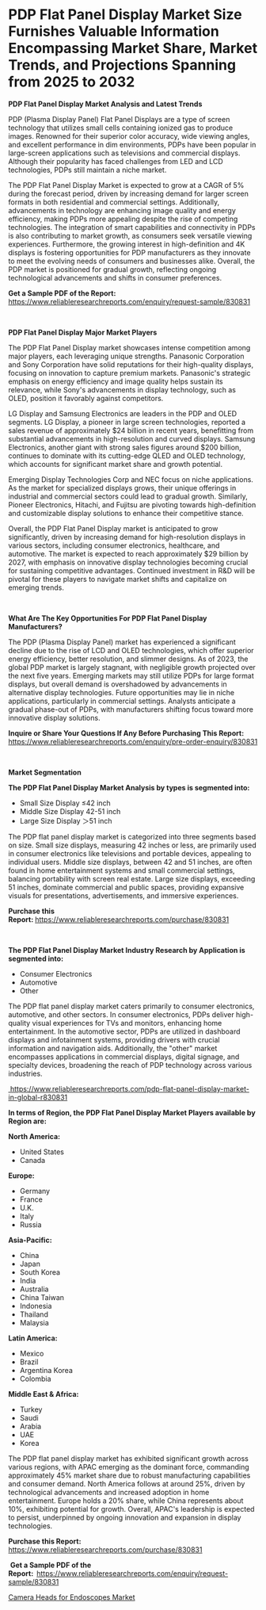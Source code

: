 <p><h1>PDP Flat Panel Display Market Size Furnishes Valuable Information Encompassing Market Share, Market Trends, and Projections Spanning from 2025 to 2032</h1></p><p><strong>PDP Flat Panel Display Market Analysis and Latest Trends</strong></p>
<p><p>PDP (Plasma Display Panel) Flat Panel Displays are a type of screen technology that utilizes small cells containing ionized gas to produce images. Renowned for their superior color accuracy, wide viewing angles, and excellent performance in dim environments, PDPs have been popular in large-screen applications such as televisions and commercial displays. Although their popularity has faced challenges from LED and LCD technologies, PDPs still maintain a niche market.</p><p>The PDP Flat Panel Display Market is expected to grow at a CAGR of 5% during the forecast period, driven by increasing demand for larger screen formats in both residential and commercial settings. Additionally, advancements in technology are enhancing image quality and energy efficiency, making PDPs more appealing despite the rise of competing technologies. The integration of smart capabilities and connectivity in PDPs is also contributing to market growth, as consumers seek versatile viewing experiences. Furthermore, the growing interest in high-definition and 4K displays is fostering opportunities for PDP manufacturers as they innovate to meet the evolving needs of consumers and businesses alike. Overall, the PDP market is positioned for gradual growth, reflecting ongoing technological advancements and shifts in consumer preferences.</p></p>
<p><strong>Get a Sample PDF of the Report:&nbsp;</strong> <a href="https://www.reliableresearchreports.com/enquiry/request-sample/830831?utm_campaign=2788&utm_medium=2&utm_source=Github&utm_content=ia&utm_term=25032025&utm_id=pdp-flat-panel-display">https://www.reliableresearchreports.com/enquiry/request-sample/830831</a></p>
<p>&nbsp;</p>
<p><strong>PDP Flat Panel Display Major Market Players</strong></p>
<p><p>The PDP Flat Panel Display market showcases intense competition among major players, each leveraging unique strengths. Panasonic Corporation and Sony Corporation have solid reputations for their high-quality displays, focusing on innovation to capture premium markets. Panasonic's strategic emphasis on energy efficiency and image quality helps sustain its relevance, while Sony's advancements in display technology, such as OLED, position it favorably against competitors.</p><p>LG Display and Samsung Electronics are leaders in the PDP and OLED segments. LG Display, a pioneer in large screen technologies, reported a sales revenue of approximately $24 billion in recent years, benefitting from substantial advancements in high-resolution and curved displays. Samsung Electronics, another giant with strong sales figures around $200 billion, continues to dominate with its cutting-edge QLED and OLED technology, which accounts for significant market share and growth potential.</p><p>Emerging Display Technologies Corp and NEC focus on niche applications. As the market for specialized displays grows, their unique offerings in industrial and commercial sectors could lead to gradual growth. Similarly, Pioneer Electronics, Hitachi, and Fujitsu are pivoting towards high-definition and customizable display solutions to enhance their competitive stance.</p><p>Overall, the PDP Flat Panel Display market is anticipated to grow significantly, driven by increasing demand for high-resolution displays in various sectors, including consumer electronics, healthcare, and automotive. The market is expected to reach approximately $29 billion by 2027, with emphasis on innovative display technologies becoming crucial for sustaining competitive advantages. Continued investment in R&D will be pivotal for these players to navigate market shifts and capitalize on emerging trends.</p></p>
<p>&nbsp;</p>
<p><strong>What Are The Key Opportunities For PDP Flat Panel Display Manufacturers?</strong></p>
<p><p>The PDP (Plasma Display Panel) market has experienced a significant decline due to the rise of LCD and OLED technologies, which offer superior energy efficiency, better resolution, and slimmer designs. As of 2023, the global PDP market is largely stagnant, with negligible growth projected over the next five years. Emerging markets may still utilize PDPs for large format displays, but overall demand is overshadowed by advancements in alternative display technologies. Future opportunities may lie in niche applications, particularly in commercial settings. Analysts anticipate a gradual phase-out of PDPs, with manufacturers shifting focus toward more innovative display solutions.</p></p>
<p><strong>Inquire or Share Your Questions If Any Before Purchasing This Report:</strong> <a href="https://www.reliableresearchreports.com/enquiry/pre-order-enquiry/830831?utm_campaign=2788&utm_medium=2&utm_source=Github&utm_content=ia&utm_term=25032025&utm_id=pdp-flat-panel-display">https://www.reliableresearchreports.com/enquiry/pre-order-enquiry/830831</a></p>
<p>&nbsp;</p>
<p><strong>Market Segmentation</strong></p>
<p><strong>The PDP Flat Panel Display Market Analysis by types is segmented into:</strong></p>
<p><ul><li>Small Size Display ≤42 inch</li><li>Middle Size Display 42-51 inch</li><li>Large Size Display ＞51 inch</li></ul></p>
<p><p>The PDP flat panel display market is categorized into three segments based on size. Small size displays, measuring 42 inches or less, are primarily used in consumer electronics like televisions and portable devices, appealing to individual users. Middle size displays, between 42 and 51 inches, are often found in home entertainment systems and small commercial settings, balancing portability with screen real estate. Large size displays, exceeding 51 inches, dominate commercial and public spaces, providing expansive visuals for presentations, advertisements, and immersive experiences.</p></p>
<p><strong>Purchase this Report:&nbsp;</strong><a href="https://www.reliableresearchreports.com/purchase/830831?utm_campaign=2788&utm_medium=2&utm_source=Github&utm_content=ia&utm_term=25032025&utm_id=pdp-flat-panel-display">https://www.reliableresearchreports.com/purchase/830831</a></p>
<p>&nbsp;</p>
<p><strong>The PDP Flat Panel Display Market Industry Research by Application is segmented into:</strong></p>
<p><ul><li>Consumer Electronics</li><li>Automotive</li><li>Other</li></ul></p>
<p><p>The PDP flat panel display market caters primarily to consumer electronics, automotive, and other sectors. In consumer electronics, PDPs deliver high-quality visual experiences for TVs and monitors, enhancing home entertainment. In the automotive sector, PDPs are utilized in dashboard displays and infotainment systems, providing drivers with crucial information and navigation aids. Additionally, the "other" market encompasses applications in commercial displays, digital signage, and specialty devices, broadening the reach of PDP technology across various industries.</p></p>
<p><a href="https://www.reliableresearchreports.com/pdp-flat-panel-display-market-in-global-r830831?utm_campaign=2788&utm_medium=2&utm_source=Github&utm_content=ia&utm_term=25032025&utm_id=pdp-flat-panel-display">&nbsp;https://www.reliableresearchreports.com/pdp-flat-panel-display-market-in-global-r830831</a></p>
<p><strong>In terms of Region, the PDP Flat Panel Display Market Players available by Region are:</strong></p>
<p>
    <p> <strong> North America: </strong>
        <ul>
            <li>United States</li>
            <li>Canada</li>
        </ul>
        </p> 
    <p> <strong> Europe: </strong>
        <ul>
            <li>Germany</li>
            <li>France</li>
            <li>U.K.</li>
            <li>Italy</li>
            <li>Russia</li>
        </ul>
        </p> 
    <p> <strong> Asia-Pacific: </strong>
        <ul>
            <li>China</li>
            <li>Japan</li>
            <li>South Korea</li>
            <li>India</li>
            <li>Australia</li>
            <li>China Taiwan</li>
            <li>Indonesia</li>
            <li>Thailand</li>
            <li>Malaysia</li>
        </ul>
        </p> 
    <p> <strong> Latin America: </strong>
        <ul>
            <li>Mexico</li>
            <li>Brazil</li>
            <li>Argentina Korea</li>
            <li>Colombia</li>
        </ul>
        </p> 
    <p> <strong> Middle East & Africa: </strong>
        <ul>
            <li>Turkey</li>
            <li>Saudi</li>
            <li>Arabia</li>
            <li>UAE</li>
            <li>Korea</li>
        </ul>
    </p>
    </p>
<p><p>The PDP flat panel display market has exhibited significant growth across various regions, with APAC emerging as the dominant force, commanding approximately 45% market share due to robust manufacturing capabilities and consumer demand. North America follows at around 25%, driven by technological advancements and increased adoption in home entertainment. Europe holds a 20% share, while China represents about 10%, exhibiting potential for growth. Overall, APAC's leadership is expected to persist, underpinned by ongoing innovation and expansion in display technologies.</p></p>
<p><strong>Purchase this Report: </strong><a href="https://www.reliableresearchreports.com/purchase/830831?utm_campaign=2788&utm_medium=2&utm_source=Github&utm_content=ia&utm_term=25032025&utm_id=pdp-flat-panel-display">https://www.reliableresearchreports.com/purchase/830831</a></p>
<p>&nbsp;<strong>Get a Sample PDF of the Report:&nbsp;&nbsp;</strong><a href="https://www.reliableresearchreports.com/enquiry/request-sample/830831?utm_campaign=2788&utm_medium=2&utm_source=Github&utm_content=ia&utm_term=25032025&utm_id=pdp-flat-panel-display">https://www.reliableresearchreports.com/enquiry/request-sample/830831</a></p>
<p><strong></strong></p>
<p><p><a href="https://github.com/nafidurii/Market-Research-Report-List-1/blob/main/camera-heads-for-endoscopes-market.md?utm_campaign=2788&utm_medium=2&utm_source=Github&utm_content=ia&utm_term=25032025&utm_id=pdp-flat-panel-display">Camera Heads for Endoscopes Market</a></p></p>